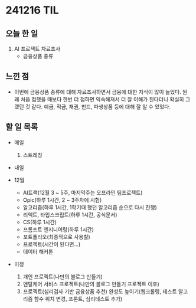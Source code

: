 # 241216 TIL

## 오늘 한 일
1. AI 프로젝트 자료조사
    - 금융상품 종류

## 느낀 점
- 이번에 금융상품 종류에 대해 자료조사하면서 금융에 대한 지식이 많이 늘었다. 원래 처음 접했을 때보다 한번 더 접하면 익숙해져서 더 잘 이해가 된다더니 확실히 그랬던 것 같다. 예금, 적금, 채권, 펀드, 파생상품 등에 대해 잘 알 수 있었다.

## 할 일 목록
  - 매일
    1. 스트레칭

  - 내일

  - 12월
    - AI트랙(12월 3 ~ 5주, 마지막주는 오프라인 팀프로젝트)
    - Opic(하루 1시간, 2 ~ 3주차에 시험)
    - 알고리즘(하루 1시간, 1학기때 했던 알고리즘 순으로 다시 진행)
    - 리액트, 타입스크립트(하루 1시간, 공식문서)
    - CS(하루 1시간)
    - 프롬프트 엔지니어링(하루 1시간)
    - 포트폴리오(최종적으로 사용할)
    - 프로젝트(시간이 된다면...)
    - 데이터 해커톤

  - 미정
    1. 개인 프로젝트(나만의 블로그 만들기)
    2. 멘탈케어 서비스 프로젝트(나만의 블로그 만들기 프로젝트 이후)
    3. 프로젝트(심리검사 기반 금융상품 추천) 완성도 높이기(웹크롤링, 테스트 알고리즘 함수 위치 변경, 프론트, 심리테스트 추가)